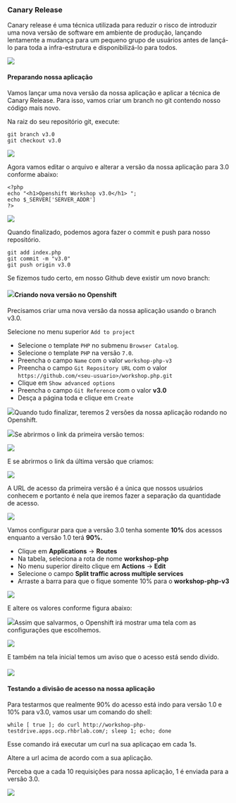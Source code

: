### Canary Release

Canary release é uma técnica utilizada para reduzir o risco de introduzir uma nova versão de software em ambiente de produção, lançando lentamente a mudança para um pequeno grupo de usuários antes de lançá-lo para toda a infra-estrutura e disponibilizá-lo para todos.

![](/assets/canary-release-2.png)

#### Preparando nossa aplicação

Vamos lançar uma nova versão da nossa aplicação e aplicar a técnica de Canary Release. Para isso, vamos criar um branch no git contendo nosso código mais novo.

Na raiz do seu repositório git, execute:

```
git branch v3.0
git checkout v3.0
```

![](/assets/git-branch.gif)

Agora vamos editar o arquivo e alterar a versão da nossa aplicação para 3.0 conforme abaixo:

```
<?php
echo "<h1>Openshift Workshop v3.0</h1> ";
echo $_SERVER['SERVER_ADDR']
?>
```

![](/assets/change-version.gif)

Quando finalizado, podemos agora fazer o commit e push para nosso repositório.

```
git add index.php
git commit -m "v3.0"
git push origin v3.0
```

Se fizemos tudo certo, em nosso Github deve existir um novo branch:

#### ![](/assets/show-branch.gif)Criando nova versão no Openshift

Precisamos criar uma nova versão da nossa aplicação usando o branch v3.0.

Selecione no menu superior `Add to project`

* Selecione o template `PHP` no submenu `Browser Catalog`.
* Selecione o template `PHP` na versão `7.0`.
* Preencha o campo `Name` com o valor `workshop-php-v3` 
* Preencha o campo `Git Repository URL` com o valor `https://github.com/<seu-usuario>/workshop.php.git`
* Clique em `Show advanced options`
* Preencha o campo `Git Reference` com o valor **v3.0**
* Desça a página toda e clique em `Create`

![](/assets/choose-v3.gif)Quando tudo finalizar, teremos 2 versões da nossa aplicação rodando no Openshift.

![](/assets/Selection_048.png)Se abrirmos o link da primeira versão temos:

![](/assets/Selection_049.png)

E se abrirmos o link da última versão que criamos:

![](/assets/Selection_050.png)

A URL de acesso da primeira versão é a única que nossos usuários conhecem e portanto é nela que iremos fazer a separação da quantidade de acesso.

![](/assets/Selection_051.png)

Vamos configurar para que a versão 3.0 tenha somente **10%** dos acessos enquanto a versão 1.0 terá **90%.**

* Clique em **Applications** -&gt; **Routes**
* Na tabela, seleciona a rota de nome **workshop-php**
* No menu superior direito clique em **Actions** -&gt; **Edit**
* Selecione o campo **Split traffic across multiple services**
* Arraste a barra para que o fique somente 10% para o **workshop-php-v3**

![](/assets/select-route.gif)

E altere os valores conforme figura abaixo:

![](/assets/Selection_052.png)Assim que salvarmos, o Openshift irá mostrar uma tela com as configurações que escolhemos.

![](/assets/Selection_053.png)

E também na tela inicial temos um aviso que o acesso está sendo divido.

#### ![](/assets/Selection_054.png)

#### Testando a divisão de acesso na nossa aplicação

Para testarmos que realmente 90% do acesso está indo para versão 1.0 e 10% para v3.0, vamos usar um comando do shell:

```
while [ true ]; do curl http://workshop-php-testdrive.apps.ocp.rhbrlab.com/; sleep 1; echo; done
```

Esse comando irá executar um curl na sua aplicaçao em cada 1s.

Altere a url acima de acordo com a sua aplicação.

Perceba que a cada 10 requisições para nossa aplicação, 1 é enviada para a versão 3.0.

![](/assets/Selection_055.png)

